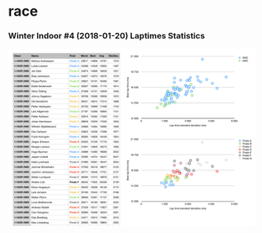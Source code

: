 # race

### Winter Indoor #4 (2018-01-20) Laptimes Statistics

![Winter Indoor #4 Laptimes Statistics](/images/winter-indoor-4-laptimes.png)

